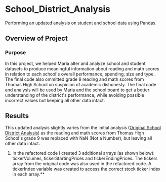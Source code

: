 # School_District_Analysis
Performing an updated analysis on student and school data using Pandas. 

## Overview of Project 
### Purpose
In this project, we helped Maria alter and analyze school and student datasets to produce meaningful information about reading and math scores in relation to each school's overall performance, spending, size and type. The final code also ommitted grade 9 reading and math scores from Thomas High School on suspicion of academic dishonesty. The final code and analysis will be used by Maria and the school board to get a better understanding of the district's performance, while avoiding possible incorrect values but keeping all other data intact.

## Results 
This updated analysis slightly varies from the initial analysis ([Original School District Analysis](PyCitySchools.ipynb)) as the reading and math scores from Thomas High School's grade 9 was replaced with NaN (Not a Number), but leaving all other data intact. 

1) In the refactored code I created 3 additional arrays (as shown below): tickerVolumes, tickerStartingPrices and tickerEndingPrices. The tickers array from the original code was also used in the refactored code. A tickerIndex variable was created to access the correct stock ticker index in each array.**
